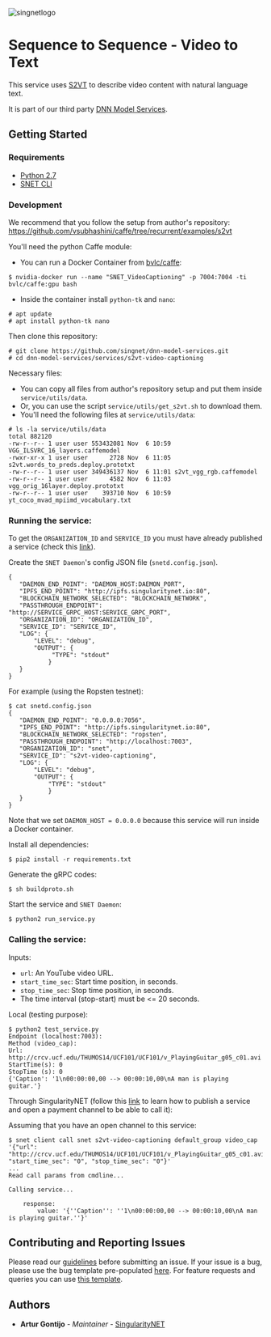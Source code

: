 [issue-template]: ../../../../../issues/new?template=BUG_REPORT.md
[feature-template]: ../../../../../issues/new?template=FEATURE_REQUEST.md

![singnetlogo](../../docs/assets/singnet-logo.jpg 'SingularityNET')

# Sequence to Sequence - Video to Text

This service uses [S2VT](https://vsubhashini.github.io/s2vt.html) to describe video content with natural language text.

It is part of our third party [DNN Model Services](https://github.com/singnet/dnn-model-services).

## Getting Started

### Requirements

- [Python 2.7](https://www.python.org/downloads/release/python-2715/)
- [SNET CLI](https://github.com/singnet/snet-cli)

### Development

We recommend that you follow the setup from author's repository:
https://github.com/vsubhashini/caffe/tree/recurrent/examples/s2vt

You'll need the python Caffe module:
- You can run a Docker Container from [bvlc/caffe](https://hub.docker.com/r/bvlc/caffe/):

```
$ nvidia-docker run --name "SNET_VideoCaptioning" -p 7004:7004 -ti bvlc/caffe:gpu bash
```
- Inside the container install `python-tk` and `nano`:

```
# apt update
# apt install python-tk nano
```

Then clone this repository:

```
# git clone https://github.com/singnet/dnn-model-services.git
# cd dnn-model-services/services/s2vt-video-captioning
```

Necessary files:
- You can copy all files from author's repository setup and put them inside `service/utils/data`.
- Or, you can use the script `service/utils/get_s2vt.sh` to download them.
- You'll need the following files at `service/utils/data`:
  
```
# ls -la service/utils/data
total 882120
-rw-r--r-- 1 user user 553432081 Nov  6 10:59 VGG_ILSVRC_16_layers.caffemodel
-rwxr-xr-x 1 user user      2728 Nov  6 11:05 s2vt.words_to_preds.deploy.prototxt
-rw-r--r-- 1 user user 349436137 Nov  6 11:01 s2vt_vgg_rgb.caffemodel
-rw-r--r-- 1 user user      4582 Nov  6 11:03 vgg_orig_16layer.deploy.prototxt
-rw-r--r-- 1 user user    393710 Nov  6 10:59 yt_coco_mvad_mpiimd_vocabulary.txt
```

### Running the service:

To get the `ORGANIZATION_ID` and `SERVICE_ID` you must have already published a service (check this [link](https://dev.singularitynet.io/tutorials/publish/)).

Create the `SNET Daemon`'s config JSON file (`snetd.config.json`).

```
{
   "DAEMON_END_POINT": "DAEMON_HOST:DAEMON_PORT",
   "IPFS_END_POINT": "http://ipfs.singularitynet.io:80",
   "BLOCKCHAIN_NETWORK_SELECTED": "BLOCKCHAIN_NETWORK",
   "PASSTHROUGH_ENDPOINT": "http://SERVICE_GRPC_HOST:SERVICE_GRPC_PORT",  
   "ORGANIZATION_ID": "ORGANIZATION_ID",
   "SERVICE_ID": "SERVICE_ID",
   "LOG": {
       "LEVEL": "debug",
       "OUTPUT": {
            "TYPE": "stdout"
           }
   }
}
```

For example (using the Ropsten testnet):

```
$ cat snetd.config.json
{
   "DAEMON_END_POINT": "0.0.0.0:7056",
   "IPFS_END_POINT": "http://ipfs.singularitynet.io:80",
   "BLOCKCHAIN_NETWORK_SELECTED": "ropsten",
   "PASSTHROUGH_ENDPOINT": "http://localhost:7003",
   "ORGANIZATION_ID": "snet",
   "SERVICE_ID": "s2vt-video-captioning",
   "LOG": {
       "LEVEL": "debug",
       "OUTPUT": {
           "TYPE": "stdout"
           }
   }
}
```

Note that we set `DAEMON_HOST = 0.0.0.0` because this service will run inside a Docker container.

Install all dependencies:
```
$ pip2 install -r requirements.txt
```
Generate the gRPC codes:
```
$ sh buildproto.sh
```
Start the service and `SNET Daemon`:
```
$ python2 run_service.py
```

### Calling the service:

Inputs:
  - `url`: An YouTube video URL.
  - `start_time_sec`: Start time position, in seconds.
  - `stop_time_sec`: Stop time position, in seconds.
  - The time interval (stop-start) must be <= 20 seconds.

Local (testing purpose):

```
$ python2 test_service.py 
Endpoint (localhost:7003): 
Method (video_cap): 
Url: http://crcv.ucf.edu/THUMOS14/UCF101/UCF101/v_PlayingGuitar_g05_c01.avi
StartTime(s): 0
StopTime (s): 0
{'Caption': '1\n00:00:00,00 --> 00:00:10,00\nA man is playing guitar.'}
```

Through SingularityNET (follow this [link](https://dev.singularitynet.io/tutorials/publish/) to learn how to publish a service and open a payment channel to be able to call it):

Assuming that you have an open channel to this service:

```
$ snet client call snet s2vt-video-captioning default_group video_cap '{"url": "http://crcv.ucf.edu/THUMOS14/UCF101/UCF101/v_PlayingGuitar_g05_c01.avi", "start_time_sec": "0", "stop_time_sec": "0"}'
...
Read call params from cmdline...

Calling service...

    response:
        value: '{''Caption'': ''1\n00:00:00,00 --> 00:00:10,00\nA man is playing guitar.''}'
```

## Contributing and Reporting Issues

Please read our [guidelines](https://dev.singularitynet.io/docs/contribute/contribution-guidelines/#submitting-an-issue) before submitting an issue. If your issue is a bug, please use the bug template pre-populated [here][issue-template]. For feature requests and queries you can use [this template][feature-template].

## Authors

* **Artur Gontijo** - *Maintainer* - [SingularityNET](https://www.singularitynet.io)
